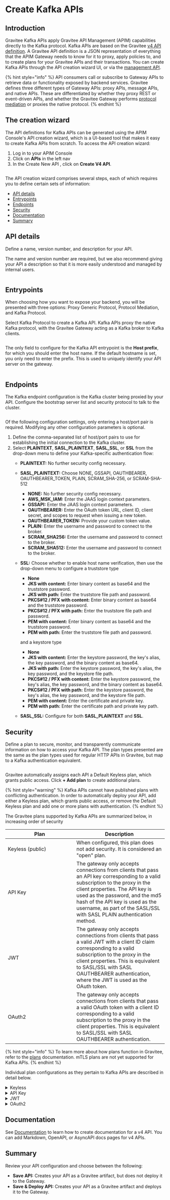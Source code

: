 # Create Kafka APIs

## Introduction

Gravitee Kafka APIs apply Gravitee API Management (APIM) capabilities directly to the Kafka protocol. Kafka APIs are based on the Gravitee [v4 API definition](../create-apis/overview.md#gravitee-v4-apis). A Gravitee API definition is a JSON representation of everything that the APIM Gateway needs to know for it to proxy, apply policies to, and to create plans for your Gravitee APIs and their transactions. You can create Kafka APIs through the API creation wizard UI, or via the [management API](https://app.gitbook.com/o/8qli0UVuPJ39JJdq9ebZ/s/ySqSVpDHfKA0fNml1fVO/).

{% hint style="info" %}
API consumers call or subscribe to Gateway APIs to retrieve data or functionality exposed by backend services. Gravitee defines three different types of Gateway APIs: proxy APIs, message APIs, and native APIs. These are differentiated by whether they proxy REST or event-driven APIs, and whether the Gravitee Gateway performs [protocol mediation](../create-apis/overview.md#protocol-mediation) or proxies the native protocol.
{% endhint %}

## The creation wizard

The API definitions for Kafka APIs can be generated using the APIM Console's API creation wizard, which is a UI-based tool that makes it easy to create Kafka APIs from scratch. To access the API creation wizard:

1. Log in to your APIM Console
2. Click on **APIs** in the left nav
3. In the Create New API , click on **Create V4 API**.

<figure><img src="../.gitbook/assets/image (138).png" alt=""><figcaption></figcaption></figure>

The API creation wizard comprises several steps, each of which requires you to define certain sets of information:

* [API details](create-kafka-apis.md#step-1-api-details)
* [Entrypoints](create-kafka-apis.md#step-2-entrypoints)
* [Endpoints](create-kafka-apis.md#step-3-endpoints)
* [Security](create-kafka-apis.md#step-4-security)
* [Documentation](create-kafka-apis.md#step-5-documentation)
* [Summary](create-kafka-apis.md#step-6-summary)

## API details

Define a name, version number, and description for your API.

The name and version number are required, but we also recommend giving your API a description so that it is more easily understood and managed by internal users.

<figure><img src="../.gitbook/assets/v4 wizard_step 1.png" alt=""><figcaption></figcaption></figure>

## Entrypoints

When choosing how you want to expose your backend, you will be presented with three options: Proxy Generic Protocol, Protocol Mediation, and Kafka Protocol.

Select Kafka Protocol to create a Kafka API. Kafka APIs proxy the native Kafka protocol, with the Gravitee Gateway acting as a Kafka broker to Kafka clients.

<figure><img src="../.gitbook/assets/A1.png" alt=""><figcaption></figcaption></figure>

The only field to configure for the Kafka API entrypoint is the **Host prefix**, for which you should enter the host name. If the default hostname is set, you only need to enter the prefix. This is used to uniquely identify your API server on the gateway.

<figure><img src="../.gitbook/assets/A2.png" alt=""><figcaption></figcaption></figure>

## Endpoints

The Kafka endpoint configuration is the Kafka cluster being proxied by your API. Configure the bootstrap server list and security protocol to talk to the cluster.

<figure><img src="../.gitbook/assets/A3.png" alt=""><figcaption></figcaption></figure>

Of the following configuration settings, only entering a host/port pair is required. Modifying any other configuration parameters is optional.

1. Define the comma-separated list of host/port pairs to use for establishing the initial connection to the Kafka cluster.
2. Select **PLAINTEXT**, **SASL\_PLAINTEXT**, **SASL\_SSL**, or **SSL** from the drop-down menu to define your Kafka-specific authentication flow:
   * **PLAINTEXT:** No further security config necessary.
   * **SASL\_PLAINTEXT:** Choose NON&#x45;**,** GSSAPI, OAUTHBEARER, OAUTHBEARER\_TOKEN, PLAIN, SCRAM\_SHA-256, or SCRAM-SHA-512
     * **NONE:** No further security config necessary.
     * **AWS\_MSK\_IAM:** Enter the JAAS login context parameters.
     * **GSSAPI:** Enter the JAAS login context parameters.
     * **OAUTHBEARER:** Enter the OAuth token URL, client ID, client secret, and scopes to request when issuing a new token.
     * **OAUTHBEARER\_TOKEN:** Provide your custom token value.
     * **PLAIN:** Enter the username and password to connect to the broker.
     * **SCRAM\_SHA256:** Enter the username and password to connect to the broker.
     * **SCRAM\_SHA512:** Enter the username and password to connect to the broker.
   *   **SSL:** Choose whether to enable host name verification, then use the drop-down menu to configure a truststore type

       * **None**
       * **JKS with content:** Enter binary content as base64 and the truststore password.
       * **JKS with path:** Enter the truststore file path and password.
       * **PKCS#12 / PFX with content:** Enter binary content as base64 and the truststore password.
       * **PKCS#12 / PFX with path:** Enter the truststore file path and password.
       * **PEM with content:** Enter binary content as base64 and the truststore password.
       * **PEM with path:** Enter the truststore file path and password.

       and a keystore type

       * **None**
       * **JKS with content:** Enter the keystore password, the key's alias, the key password, and the binary content as base64.
       * **JKS with path:** Enter the keystore password, the key's alias, the key password, and the keystore file path.
       * **PKCS#12 / PFX with content:** Enter the keystore password, the key's alias, the key password, and the binary content as base64.
       * **PKCS#12 / PFX with path:** Enter the keystore password, the key's alias, the key password, and the keystore file path.
       * **PEM with content:** Enter the certificate and private key.
       * **PEM with path:** Enter the certificate path and private key path.
   * **SASL\_SSL:** Configure for both **SASL\_PLAINTEXT** and **SSL**.

## Security

Define a plan to secure, monitor, and transparently communicate information on how to access your Kafka API. The plan types presented are the same as the plan types used for regular HTTP APIs in Gravitee, but map to a Kafka authentication equivalent.

<figure><img src="../.gitbook/assets/A4.png" alt=""><figcaption></figcaption></figure>

Gravitee automatically assigns each API a Default Keyless plan, which grants public access. Click **+ Add plan** to create additional plans.

{% hint style="warning" %}
Kafka APIs cannot have published plans with conflicting authentication. In order to automatically deploy your API, add either a Keyless plan, which grants public access, or remove the Default Keyless plan and add one or more plans with authentication.
{% endhint %}

The Gravitee plans supported by Kafka APIs are summarized below, in increasing order of security

<table><thead><tr><th width="201">Plan</th><th>Description</th></tr></thead><tbody><tr><td>Keyless (public)</td><td>When configured, this plan does not add security. It is considered an "open" plan.</td></tr><tr><td>API Key</td><td>The gateway only accepts connections from clients that pass an API key corresponding to a valid subscription to the proxy in the client properties. The API key is used as the password, and the md5 hash of the API key is used as the username, as part of the SASL/SSL with SASL PLAIN authentication method.</td></tr><tr><td>JWT</td><td>The gateway only accepts connections from clients that pass a valid JWT with a client ID claim corresponding to a valid subscription to the proxy in the client properties. This is equivalent to SASL/SSL with SASL OAUTHBEARER authentication, where the JWT is used as the OAuth token.</td></tr><tr><td>OAuth2</td><td>The gateway only accepts connections from clients that pass a valid OAuth token with a client ID corresponding to a valid subscription to the proxy in the client properties. This is equivalent to SASL/SSL with SASL OAUTHBEARER authentication.</td></tr></tbody></table>

{% hint style="info" %}
To learn more about how plans function in Gravitee, refer to the [plans](../expose-apis/plans/) documentation. mTLS plans are not yet supported for Kafka APIs.
{% endhint %}

Individual plan configurations as they pertain to Kafka APIs are described in detail below.

<details>

<summary>Keyless</summary>

Select **Keyless (public)** from the **+ Add plan** drop-down menu, then define general details and restrictions.

#### General

You must enter a value in the **Name** field. Modifying the other configuration parameters is optional.

1. **Name**
2. **Description**
3. **Characteristics**
4. **Access control:** Select any Groups within APIM that you do not want to have access to this API.

</details>

<details>

<summary>API Key</summary>

Select **API Key** from the **+ Add plan** drop-down menu, then define general details, configuration settings, and restrictions.

#### General

You must enter a value in the **Name** field. Modifying the other configuration parameters is optional.

1. **Name**
2. **Description**
3. **Characteristics**
4. **Subscriptions:** Choose whether to auto-validate subscriptions, require a message from a consumer during subscription, and/or present a message to the consumer upon subscription.
5. **Access control:** Select any Groups within APIM that you do not want to have access to this API.

#### Configuration

* (Optional) Choose whether to propagate your API key to upstream APIs.
* (Optional) Use the [Gravitee Expression Language](../getting-started/gravitee-expression-language.md) to define additional selection rules. If you are managing multiple plans that share the same type, this will help the plan selection process.

</details>

<details>

<summary>JWT</summary>

Select **JWT** from the **+ Add plan** drop-down menu, then define general details, configuration settings, and restrictions.

#### General

You must enter a value in the **Name** field. Modifying the other configuration parameters is optional.

1. **Name**
2. **Description**
3. **Characteristics**
4. **Subscriptions:** Choose whether to auto-validate subscriptions, require a message from a consumer during subscription, and/or present a message to the consumer upon subscription.
5. **Access control:** Select any Groups within APIM that you do not want to have access to this API.

#### Configuration

Only the **Signature** and **JWKS resolver** selections are required. Modifying the other configuration parameters is optional.

1. Choose a **Signature** to define how your JWT token must be signed. The options are:
   * RSA\_RS256
   * RSA\_RS384
   * RSA\_RS512
   * HMAC\_HS512
   * HMAC\_HS384
   * HMAC\_HS384
2. Define your **JWKS resolver**. This defines how your JSON Web Key Set is retrieved. The options are:
   * GIVEN\_KEY
   * GATEWAY\_KEYS
   * JWKS\_URL
3. Define your Resolver parameter. This field supports the [Gravitee Expression Language](../getting-started/gravitee-expression-language.md).
4. If your resolver is **JWKS\_URL**, set the **JWKS URL connect timeout**.
5. If your resolver is **JWKS\_URL**, set the **JWKS URL request timeout**.
6. Choose whether to use a system proxy.
7. Choose whether to extract JWT claims.
8. Choose whether to propagate authorization headers.
9. Define the user claim where users can be extracted.
10. Define the client Id claim where the client can be extracted.
11. Choose whether to ignore CNF validation if the token doesn't contain any CNF information.
12. Choose whether to validate the certificate thumbprint extracted from the access\_token with the one provided by the client.
13. Choose whether to extract the client certificate from the request header.
14. If the client certificate is extracted from the request header, enter the name of the header under which to find the client certificate.
15. Choose whether to validate the token type extracted from the access\_token with the one provided by the client.
16. Choose whether to ignore token type validation if the token doesn't contain any token type information.
17. Enter a list of expected token types. JWT is included by default.
18. Choose whether to ignore the case of the token type when comparing the expected values.
19. Use the Gravitee Expression Language to define additional selection rules. If you are managing multiple plans that share the same type, this will help the plan selection process.

</details>

<details>

<summary>OAuth2</summary>

Select **OAuth2** from the **+ Add plan** drop-down menu, then define general details, configuration settings, and restrictions.

#### General

You must enter a value in the **Name** field. Modifying the other configuration parameters is optional.

1. **Name**
2. **Description**
3. **Characteristics**
4. **Subscriptions:** Choose whether to auto-validate subscriptions, require a message from a consumer during subscription, and/or present a message to the consumer upon subscription.
5. **Access control:** Select any Groups within APIM that you do not want to have access to this API.

#### Configuration

Only the **OAuth2 resource** and **Cache resource** fields are required. Modifying the other configuration parameters is optional.

1. Define your OAuth2 resource in the **OAuth2 resource** field. This is the resource that you'll use to validate the token.
2. Define your cache resource in the **Cache resource** field. This is the cache resource that you will use to store the tokens.
3. Choose whether to push the token endpoint payload into the oauth.payload context attribute.
4. Choose whether to instruct your authentication method to check required scopes in order to access the resource. If you choose to check scopes, you must define your list of required scopes using the **Required scopes** module.
5. Choose whether strict mode is enabled or disabled. If you choose **Strict**, scopes will be checked against the exact list you provided in the **Required scopes** section.
6. Choose whether to permit authorization headers to target endpoints.
7. Use the [Gravitee Expression Language](../getting-started/gravitee-expression-language.md) to define additional selection rules. If you are managing multiple plans that share the same type, this will help the plan selection process.

</details>

## Documentation

See [Documentation](../configure-v4-apis/documentation.md) to learn how to create documentation for a v4 API. You can add Markdown, OpenAPI, or AsyncAPI docs pages for v4 APIs.

## Summary

Review your API configuration and choose between the following:

* **Save API:** Creates your API as a Gravitee artifact, but does not deploy it to the Gateway.
* **Save & Deploy API:** Creates your API as a Gravitee artifact and deploys it to the Gateway.
